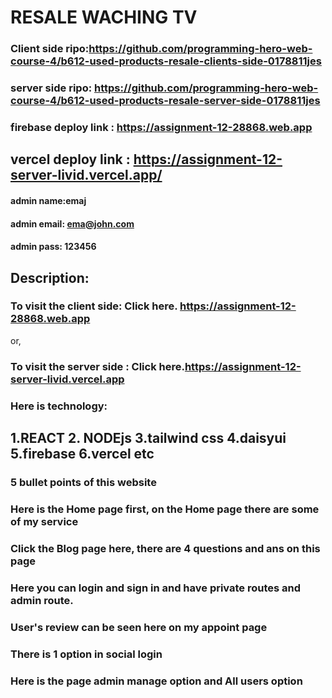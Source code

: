 # RESALE WACHING TV

### Client side ripo:https://github.com/programming-hero-web-course-4/b612-used-products-resale-clients-side-0178811jes

### server side ripo: https://github.com/programming-hero-web-course-4/b612-used-products-resale-server-side-0178811jes

### firebase deploy link : https://assignment-12-28868.web.app

## vercel deploy link : https://assignment-12-server-livid.vercel.app/


#### admin name:emaj
#### admin email: ema@john.com
#### admin pass: 123456



## Description:
### To visit the client side: Click here. https://assignment-12-28868.web.app
or,

### To visit the server side : Click here.https://assignment-12-server-livid.vercel.app
### Here is technology:
## 1.REACT 2. NODEjs 3.tailwind css 4.daisyui 5.firebase 6.vercel etc

### 5 bullet points of this website
### Here is the Home page first, on the Home page there are some of my service
### Click the Blog page here, there are 4 questions and ans on this page
### Here you can login and sign in and have private routes and admin route.
### User's review can be seen here on my appoint page
### There is 1 option in social login
### Here is the page admin manage option and All users option